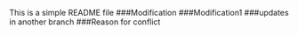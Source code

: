 This is a simple README file
###Modification
###Modification1
###updates in another branch
###Reason for conflict
